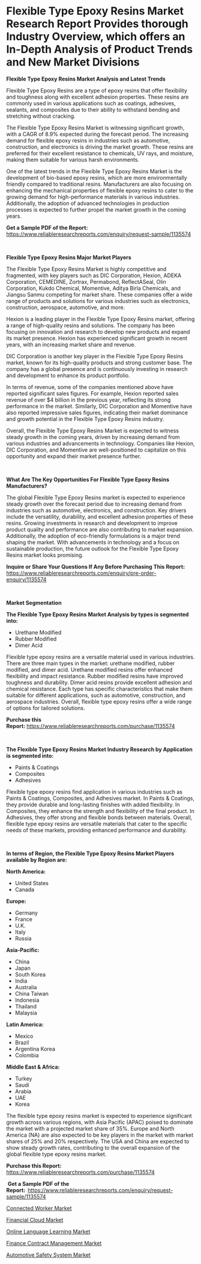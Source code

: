 <p><h1>Flexible Type Epoxy Resins Market Research Report Provides thorough Industry Overview, which offers an In-Depth Analysis of Product Trends and New Market Divisions</h1></p><p><strong>Flexible Type Epoxy Resins Market Analysis and Latest Trends</strong></p>
<p><p>Flexible Type Epoxy Resins are a type of epoxy resins that offer flexibility and toughness along with excellent adhesion properties. These resins are commonly used in various applications such as coatings, adhesives, sealants, and composites due to their ability to withstand bending and stretching without cracking.</p><p>The Flexible Type Epoxy Resins Market is witnessing significant growth, with a CAGR of 8.9% expected during the forecast period. The increasing demand for flexible epoxy resins in industries such as automotive, construction, and electronics is driving the market growth. These resins are preferred for their excellent resistance to chemicals, UV rays, and moisture, making them suitable for various harsh environments.</p><p>One of the latest trends in the Flexible Type Epoxy Resins Market is the development of bio-based epoxy resins, which are more environmentally friendly compared to traditional resins. Manufacturers are also focusing on enhancing the mechanical properties of flexible epoxy resins to cater to the growing demand for high-performance materials in various industries. Additionally, the adoption of advanced technologies in production processes is expected to further propel the market growth in the coming years.</p></p>
<p><strong>Get a Sample PDF of the Report:&nbsp;</strong> <a href="https://www.reliableresearchreports.com/enquiry/request-sample/1135574">https://www.reliableresearchreports.com/enquiry/request-sample/1135574</a></p>
<p>&nbsp;</p>
<p><strong>Flexible Type Epoxy Resins Major Market Players</strong></p>
<p><p>The Flexible Type Epoxy Resins Market is highly competitive and fragmented, with key players such as DIC Corporation, Hexion, ADEKA Corporation, CEMEDINE, Zortrax, Permabond, ReflectASeal, Olin Corporation, Kukdo Chemical, Momentive, Aditya Birla Chemicals, and Jiangsu Sanmu competing for market share. These companies offer a wide range of products and solutions for various industries such as electronics, construction, aerospace, automotive, and more.</p><p>Hexion is a leading player in the Flexible Type Epoxy Resins market, offering a range of high-quality resins and solutions. The company has been focusing on innovation and research to develop new products and expand its market presence. Hexion has experienced significant growth in recent years, with an increasing market share and revenue.</p><p>DIC Corporation is another key player in the Flexible Type Epoxy Resins market, known for its high-quality products and strong customer base. The company has a global presence and is continuously investing in research and development to enhance its product portfolio.</p><p>In terms of revenue, some of the companies mentioned above have reported significant sales figures. For example, Hexion reported sales revenue of over $4 billion in the previous year, reflecting its strong performance in the market. Similarly, DIC Corporation and Momentive have also reported impressive sales figures, indicating their market dominance and growth potential in the Flexible Type Epoxy Resins industry.</p><p>Overall, the Flexible Type Epoxy Resins Market is expected to witness steady growth in the coming years, driven by increasing demand from various industries and advancements in technology. Companies like Hexion, DIC Corporation, and Momentive are well-positioned to capitalize on this opportunity and expand their market presence further.</p></p>
<p>&nbsp;</p>
<p><strong>What Are The Key Opportunities For Flexible Type Epoxy Resins Manufacturers?</strong></p>
<p><p>The global Flexible Type Epoxy Resins market is expected to experience steady growth over the forecast period due to increasing demand from industries such as automotive, electronics, and construction. Key drivers include the versatility, durability, and excellent adhesion properties of these resins. Growing investments in research and development to improve product quality and performance are also contributing to market expansion. Additionally, the adoption of eco-friendly formulations is a major trend shaping the market. With advancements in technology and a focus on sustainable production, the future outlook for the Flexible Type Epoxy Resins market looks promising.</p></p>
<p><strong>Inquire or Share Your Questions If Any Before Purchasing This Report:</strong> <a href="https://www.reliableresearchreports.com/enquiry/pre-order-enquiry/1135574">https://www.reliableresearchreports.com/enquiry/pre-order-enquiry/1135574</a></p>
<p>&nbsp;</p>
<p><strong>Market Segmentation</strong></p>
<p><strong>The Flexible Type Epoxy Resins Market Analysis by types is segmented into:</strong></p>
<p><ul><li>Urethane Modified</li><li>Rubber Modified</li><li>Dimer Acid</li></ul></p>
<p><p>Flexible type epoxy resins are a versatile material used in various industries. There are three main types in the market: urethane modified, rubber modified, and dimer acid. Urethane modified resins offer enhanced flexibility and impact resistance. Rubber modified resins have improved toughness and durability. Dimer acid resins provide excellent adhesion and chemical resistance. Each type has specific characteristics that make them suitable for different applications, such as automotive, construction, and aerospace industries. Overall, flexible type epoxy resins offer a wide range of options for tailored solutions.</p></p>
<p><strong>Purchase this Report:&nbsp;</strong><a href="https://www.reliableresearchreports.com/purchase/1135574">https://www.reliableresearchreports.com/purchase/1135574</a></p>
<p>&nbsp;</p>
<p><strong>The Flexible Type Epoxy Resins Market Industry Research by Application is segmented into:</strong></p>
<p><ul><li>Paints & Coatings</li><li>Composites</li><li>Adhesives</li></ul></p>
<p><p>Flexible type epoxy resins find application in various industries such as Paints & Coatings, Composites, and Adhesives market. In Paints & Coatings, they provide durable and long-lasting finishes with added flexibility. In Composites, they enhance the strength and flexibility of the final product. In Adhesives, they offer strong and flexible bonds between materials. Overall, flexible type epoxy resins are versatile materials that cater to the specific needs of these markets, providing enhanced performance and durability.</p></p>
<p>&nbsp;</p>
<p><strong>In terms of Region, the Flexible Type Epoxy Resins Market Players available by Region are:</strong></p>
<p>
    <p> <strong> North America: </strong>
        <ul>
            <li>United States</li>
            <li>Canada</li>
        </ul>
        </p> 
    <p> <strong> Europe: </strong>
        <ul>
            <li>Germany</li>
            <li>France</li>
            <li>U.K.</li>
            <li>Italy</li>
            <li>Russia</li>
        </ul>
        </p> 
    <p> <strong> Asia-Pacific: </strong>
        <ul>
            <li>China</li>
            <li>Japan</li>
            <li>South Korea</li>
            <li>India</li>
            <li>Australia</li>
            <li>China Taiwan</li>
            <li>Indonesia</li>
            <li>Thailand</li>
            <li>Malaysia</li>
        </ul>
        </p> 
    <p> <strong> Latin America: </strong>
        <ul>
            <li>Mexico</li>
            <li>Brazil</li>
            <li>Argentina Korea</li>
            <li>Colombia</li>
        </ul>
        </p> 
    <p> <strong> Middle East & Africa: </strong>
        <ul>
            <li>Turkey</li>
            <li>Saudi</li>
            <li>Arabia</li>
            <li>UAE</li>
            <li>Korea</li>
        </ul>
    </p>
    </p>
<p><p>The flexible type epoxy resins market is expected to experience significant growth across various regions, with Asia Pacific (APAC) poised to dominate the market with a projected market share of 35%. Europe and North America (NA) are also expected to be key players in the market with market shares of 25% and 20% respectively. The USA and China are expected to show steady growth rates, contributing to the overall expansion of the global flexible type epoxy resins market.</p></p>
<p><strong>Purchase this Report: </strong><a href="https://www.reliableresearchreports.com/purchase/1135574">https://www.reliableresearchreports.com/purchase/1135574</a></p>
<p>&nbsp;<strong>Get a Sample PDF of the Report:&nbsp;&nbsp;</strong><a href="https://www.reliableresearchreports.com/enquiry/request-sample/1135574">https://www.reliableresearchreports.com/enquiry/request-sample/1135574</a></p>
<p><strong></strong></p>
<p><p><a href="https://medium.com/@kanew14036/connected-worker-market-insight-market-trends-growth-forecasted-from-2024-to-2031-a7105169bd9c">Connected Worker Market</a></p><p><a href="https://medium.com/@margaretlee84/financial-cloud-market-the-key-to-successful-business-strategy-forecast-till-2031-99850da75280">Financial Cloud Market</a></p><p><a href="https://medium.com/@emiliomartelli542/online-language-learning-market-trends-forecast-and-competitive-analysis-to-2031-e6c7121296ab">Online Language Learning Market</a></p><p><a href="https://medium.com/@andrewhills1925/finance-contract-management-market-competitive-analysis-market-trends-and-forecast-to-2031-3bacbb926a92">Finance Contract Management Market</a></p><p><a href="https://medium.com/@scanw41036/automotive-safety-system-market-report-reveals-the-latest-trends-and-growth-opportunities-of-this-281f57373c48">Automotive Safety System Market</a></p></p>